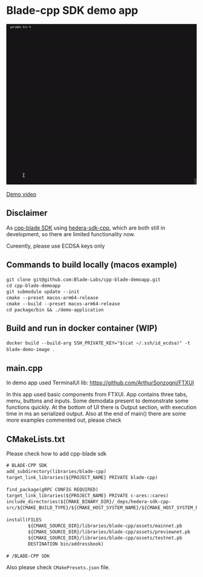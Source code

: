 # Blade-cpp SDK demo app


[<img src="./docs/demo.gif">](https://www.youtube.com/watch?v=RIiEelrwWCA "Demo video")

[Demo video](https://www.youtube.com/watch?v=RIiEelrwWCA "Demo video")

## Disclaimer

As [cpp-blade SDK](https://github.com/Blade-Labs/cpp-blade) using [hedera-sdk-cpp](https://github.com/hashgraph/hedera-sdk-cpp), which are both still in development, so there are limited functionality now. 

Cureently, please use ECDSA keys only

## Commands to build locally (macos example)

```
git clone git@github.com:Blade-Labs/cpp-blade-demoapp.git
cd cpp-blade-demoapp
git submodule update --init
cmake --preset macos-arm64-release
cmake --build --preset macos-arm64-release
cd package/bin && ./demo-application
```

## Build and run in docker container (WIP)

`docker build --build-arg SSH_PRIVATE_KEY="$(cat ~/.ssh/id_ecdsa)" -t blade-demo-image .`

## main.cpp

In demo app used TerminalUI lib: https://github.com/ArthurSonzogni/FTXUI

In this app used basic components from FTXUI. 
App contains three tabs, menu, buttons and inputs.
Some demodata present to demonstrate some functions quickly. 
At the bottom of UI there is Output section, with execution time in ms an serialized output.
Also at the end of main() there are some more examples commented out, please check 

## CMakeLists.txt

Please check how to add cpp-blade sdk

```
# BLADE-CPP SDK
add_subdirectory(libraries/blade-cpp)
target_link_libraries(${PROJECT_NAME} PRIVATE blade-cpp)

find_package(gRPC CONFIG REQUIRED)
target_link_libraries(${PROJECT_NAME} PRIVATE c-ares::cares)
include_directories(${CMAKE_BINARY_DIR}/_deps/hedera-sdk-cpp-src/${CMAKE_BUILD_TYPE}/${CMAKE_HOST_SYSTEM_NAME}/${CMAKE_HOST_SYSTEM_PROCESSOR}/include)

install(FILES
        ${CMAKE_SOURCE_DIR}/libraries/blade-cpp/assets/mainnet.pb
        ${CMAKE_SOURCE_DIR}/libraries/blade-cpp/assets/previewnet.pb
        ${CMAKE_SOURCE_DIR}/libraries/blade-cpp/assets/testnet.pb
        DESTINATION bin/addressbook)

# /BLADE-CPP SDK
```

Also please check `CMakePresets.json` file.